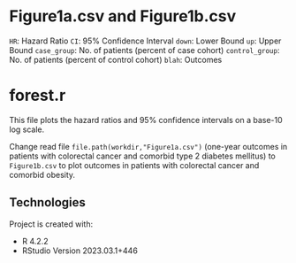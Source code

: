 # Figure1a.csv and Figure1b.csv
`HR`: Hazard Ratio
`CI`: 95% Confidence Interval
`down`: Lower Bound
`up`: Upper Bound
`case_group`: No. of patients (percent of case cohort)
`control_group`: No. of patients (percent of control cohort)
`blah`: Outcomes

# forest.r
This file plots the hazard ratios and 95% confidence intervals on a base-10 log scale.

Change read file `file.path(workdir,"Figure1a.csv")` (one-year outcomes in patients with colorectal cancer and comorbid type 2 diabetes mellitus) to `Figure1b.csv` to plot outcomes in patients with colorectal cancer and comorbid obesity.

## Technologies
Project is created with:
* R 4.2.2
* RStudio Version 2023.03.1+446
